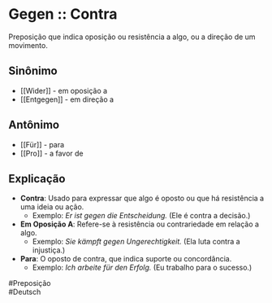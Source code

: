 # Gegen :: Contra
Preposição que indica oposição ou resistência a algo, ou a direção de um movimento.

## Sinônimo
- [[Wider]] - em oposição a  
- [[Entgegen]] - em direção a  

## Antônimo
- [[Für]] - para  
- [[Pro]] - a favor de  

## Explicação
- **Contra**: Usado para expressar que algo é oposto ou que há resistência a uma ideia ou ação.
  - Exemplo: *Er ist gegen die Entscheidung.* (Ele é contra a decisão.)
- **Em Oposição A**: Refere-se à resistência ou contrariedade em relação a algo.
  - Exemplo: *Sie kämpft gegen Ungerechtigkeit.* (Ela luta contra a injustiça.)
- **Para**: O oposto de contra, que indica suporte ou concordância.
  - Exemplo: *Ich arbeite für den Erfolg.* (Eu trabalho para o sucesso.)

#Preposição  
#Deutsch
